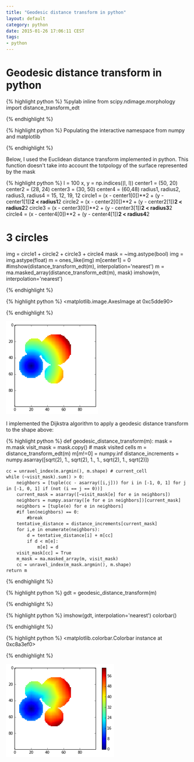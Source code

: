 ```yaml
---
title: "Geodesic distance transform in python"
layout: default
category: python
date: 2015-01-26 17:06:11 CEST
tags:
- python
---
```

# Geodesic distance transform in python


{% highlight python %}
%pylab inline
from scipy.ndimage.morphology import distance_transform_edt

{% endhighlight %}


{% highlight python %}
Populating the interactive namespace from numpy and matplotlib

{% endhighlight %}



Below, I used the Euclidean distance transform implemented in python. This
function doesn't take into account the totpology of the surface represented by
the mask


{% highlight python %}
l = 100
x, y = np.indices((l, l))
center1 = (50, 20)
center2 = (28, 24)
center3 = (30, 50)
center4 = (60,48)
radius1, radius2, radius3, radius4 = 15, 12, 19, 12
circle1 = (x - center1[0])**2 + (y - center1[1])**2 < radius1**2
circle2 = (x - center2[0])**2 + (y - center2[1])**2 < radius2**2
circle3 = (x - center3[0])**2 + (y - center3[1])**2 < radius3**2
circle4 = (x - center4[0])**2 + (y - center4[1])**2 < radius4**2
# 3 circles
img = circle1 + circle2 + circle3 + circle4
mask = ~img.astype(bool)
img = img.astype(float)
m = ones_like(img)
m[center1] = 0
#imshow(distance_transform_edt(m), interpolation='nearest')
m = ma.masked_array(distance_transform_edt(m), mask)
imshow(m, interpolation='nearest')

{% endhighlight %}





{% highlight python %}
<matplotlib.image.AxesImage at 0xc5dde90>

{% endhighlight %}





![png](/assets/geodesic_distance_transform_files/geodesic_distance_transform_2_1.png)


I implemented the Dijkstra algorithm to apply a geodesic distance transform to
the shape above:


{% highlight python %}
def geodesic_distance_transform(m):
    mask = m.mask
    visit_mask = mask.copy() # mask visited cells
    m = distance_transform_edt(m)
    m[m!=0] = numpy.inf
    distance_increments = numpy.asarray([sqrt(2), 1., sqrt(2), 1., 1., sqrt(2), 1., sqrt(2)])
    
    cc = unravel_index(m.argmin(), m.shape) # current_cell
    while (~visit_mask).sum() > 0:
        neighbors = [tuple(cc - asarray([i,j])) for i in [-1, 0, 1] for j in [-1, 0, 1] if (not (i == j == 0))]
        current_mask = asarray([~visit_mask[e] for e in neighbors])
        neighbors = numpy.asarray([e for e in neighbors])[current_mask]
        neighbors = [tuple(e) for e in neighbors]
        #if len(neighbors) == 0:
            #break
        tentative_distance = distance_increments[current_mask]
        for i,e in enumerate(neighbors):
            d = tentative_distance[i] + m[cc]
            if d < m[e]:
                m[e] = d
        visit_mask[cc] = True
        m_mask = ma.masked_array(m, visit_mask)
        cc = unravel_index(m_mask.argmin(), m.shape)
    return m

{% endhighlight %}



{% highlight python %}
gdt = geodesic_distance_transform(m)

{% endhighlight %}



{% highlight python %}
imshow(gdt, interpolation='nearest')
colorbar()

{% endhighlight %}





{% highlight python %}
<matplotlib.colorbar.Colorbar instance at 0xc8a3ef0>

{% endhighlight %}





![png](/assets/geodesic_distance_transform_files/geodesic_distance_transform_6_1.png)



